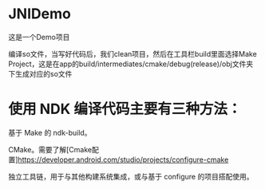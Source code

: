# JNIDemo
这是一个Demo项目

编译so文件，当写好代码后，我们clean项目，然后在工具栏build里面选择Make Project，这是在app的build/intermediates/cmake/debug(release)/obj文件夹下生成对应的so文件

# 使用 NDK 编译代码主要有三种方法：

基于 Make 的 ndk-build。

CMake。需要了解[Cmake配置]<https://developer.android.com/studio/projects/configure-cmake>

独立工具链，用于与其他构建系统集成，或与基于 configure 的项目搭配使用。
